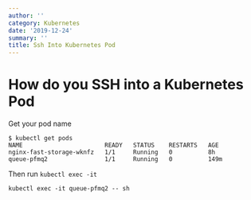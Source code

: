 ```yaml
---
author: ''
category: Kubernetes
date: '2019-12-24'
summary: ''
title: Ssh Into Kubernetes Pod
---
```

# How do you SSH into a Kubernetes Pod

Get your pod name

    $ kubectl get pods
    NAME                       READY   STATUS    RESTARTS   AGE
    nginx-fast-storage-wknfz   1/1     Running   0          8h
    queue-pfmq2                1/1     Running   0          149m

Then run `kubectl exec -it`

    kubectl exec -it queue-pfmq2 -- sh

